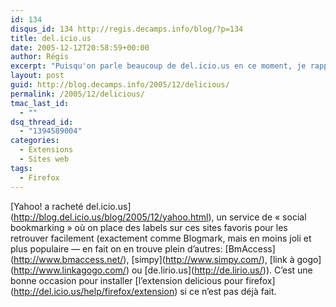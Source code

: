 ```yaml
---
id: 134
disqus_id: 134 http://regis.decamps.info/blog/?p=134
title: del.icio.us
date: 2005-12-12T20:58:59+00:00
author: Régis
excerpt: "Puisqu'on parle beaucoup de del.icio.us en ce moment, je rappelle qu'il existe une extension pour Firefox."
layout: post
guid: http://blog.decamps.info/2005/12/delicious/
permalink: /2005/12/delicious/
tmac_last_id:
  - ""
dsq_thread_id:
  - "1394589004"
categories:
  - Extensions
  - Sites web
tags:
  - Firefox
---
```

\[Yahoo! a racheté del.icio.us\](http://blog.del.icio.us/blog/2005/12/yahoo.html), un service de « social bookmarking » où on place des labels sur ces sites favoris pour les retrouver facilement (exactement comme Blogmark, mais en moins joli et plus populaire &#8212; en fait on en trouve plein d’autres: \[BmAccess\](http://www.bmaccess.net/), \[simpy\](http://www.simpy.com/), \[link à gogo\](http://www.linkagogo.com/) ou \[de.lirio.us\](http://de.lirio.us/)). C’est une bonne occasion pour installer \[l’extension delicious pour firefox\](http://del.icio.us/help/firefox/extension) si ce n’est pas déjà fait.
